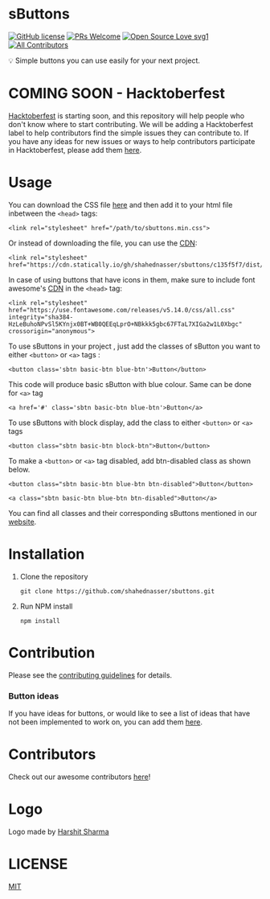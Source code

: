 # sButtons
[![GitHub license](https://img.shields.io/github/license/Naereen/StrapDown.js.svg)](./LICENSE.md)
 [![PRs Welcome](https://img.shields.io/badge/PRs-welcome-brightgreen.svg?style=flat-square)](./CONTRIBUTING.md) [![Open Source Love svg1](https://badges.frapsoft.com/os/v1/open-source.svg?v=103)](./CONTRIBUTING.md) <!-- ALL-CONTRIBUTORS-BADGE:START - Do not remove or modify this section -->
[![All Contributors](https://img.shields.io/badge/all_contributors-67-orange.svg?style=flat-square)](./CONTRIBUTORS.md)
<!-- ALL-CONTRIBUTORS-BADGE:END --> 
  
:bulb: Simple buttons you can use easily for your next project.

# COMING SOON - Hacktoberfest

[Hacktoberfest](https://hacktoberfest.digitalocean.com/) is starting soon, and this repository will help people who don't know where to start contributing. We will be adding a Hacktoberfest label to help contributors find the simple issues they can contribute to. If you have any ideas for new issues or ways to help contributors participate in Hacktoberfest, please add them [here](https://github.com/shahednasser/sbuttons/issues/161).

# Usage
You can download the CSS file [here](https://cdn.statically.io/gh/shahednasser/sbuttons/c135f5f7/dist/sbuttons.min.css) and then add it to your html file inbetween the `<head>` tags:

```
<link rel="stylesheet" href="/path/to/sbuttons.min.css">
```

Or instead of downloading the file, you can use the [CDN](https://cdn.statically.io/gh/shahednasser/sbuttons/c135f5f7/dist/sbuttons.min.css):

```
<link rel="stylesheet" href="https://cdn.statically.io/gh/shahednasser/sbuttons/c135f5f7/dist/sbuttons.min.css">
```

In case of using buttons that have icons in them, make sure to include font awesome's [CDN](https://use.fontawesome.com/releases/v5.14.0/css/all.css) in the `<head>` tag:

```
<link rel="stylesheet" href="https://use.fontawesome.com/releases/v5.14.0/css/all.css" integrity="sha384-HzLeBuhoNPvSl5KYnjx0BT+WB0QEEqLprO+NBkkk5gbc67FTaL7XIGa2w1L0Xbgc" crossorigin="anonymous">
```
To use sButtons in your project , just add the classes of sButton you want to either  `<button>` or `<a>` tags :

```
<button class='sbtn basic-btn blue-btn'>Button</button>
```
This code will produce basic sButton with blue colour. Same can be done for `<a>` tag

```
<a href='#' class='sbtn basic-btn blue-btn'>Button</a>
```

To use sButtons with block display, add the class to either `<button>` or `<a>` tags
 
```
<button class="sbtn basic-btn block-btn">Button</button>
```

To make a `<button>` or `<a>` tag disabled, add btn-disabled class as shown below.

```
<button class="sbtn basic-btn blue-btn btn-disabled">Button</button>
```
```
<a class="sbtn basic-btn blue-btn btn-disabled">Button</a>
```

You can find all classes and their corresponding sButtons mentioned in our [website](https://shahednasser.github.io/sbuttons/). 

# Installation

1. Clone the repository
   ```
   git clone https://github.com/shahednasser/sbuttons.git
   ```
2. Run NPM install
   ```
   npm install
   ```

# Contribution

Please see the [contributing guidelines](./CONTRIBUTING.md) for details.

### Button ideas

If you have ideas for buttons, or would like to see a list of ideas that have not been implemented to work on, you can add them [here](./BUTTON_IDEAS.md).

# Contributors

Check out our awesome contributors [here](./CONTRIBUTORS.md)!

# Logo

 Logo made by [Harshit Sharma](https://www.github.com/icoderharshit)
 
# LICENSE

[MIT](./LICENSE)
